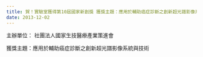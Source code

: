 ```yaml
---
title: 賀！實驗室獲得第10屆國家新創獎 獲獎主題：應用於輔助癌症診斷之創新超光譜影像系統與技術
date: 2013-12-02
---
```

主辦單位： 社團法人國家生技醫療產業策進會

獲獎主題：應用於輔助癌症診斷之創新超光譜影像系統與技術